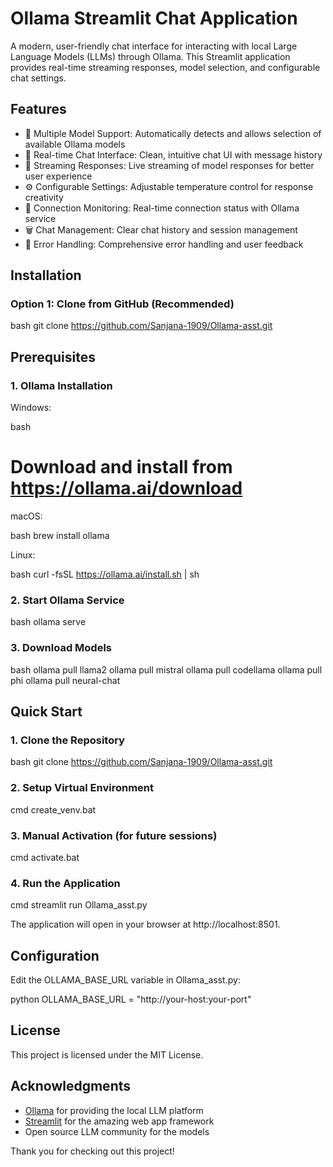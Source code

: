 # Ollama Streamlit Chat Application

A modern, user-friendly chat interface for interacting with local Large Language Models (LLMs) through Ollama. This Streamlit application provides real-time streaming responses, model selection, and configurable chat settings.

## Features

* 🤖 Multiple Model Support: Automatically detects and allows selection of available Ollama models
* 💬 Real-time Chat Interface: Clean, intuitive chat UI with message history
* 🔄 Streaming Responses: Live streaming of model responses for better user experience
* ⚙ Configurable Settings: Adjustable temperature control for response creativity
* 🔌 Connection Monitoring: Real-time connection status with Ollama service
* 🗑 Chat Management: Clear chat history and session management
* 🚨 Error Handling: Comprehensive error handling and user feedback

## Installation

### Option 1: Clone from GitHub (Recommended)

bash
git clone https://github.com/Sanjana-1909/Ollama-asst.git


## Prerequisites

### 1. Ollama Installation

Windows:

bash
# Download and install from https://ollama.ai/download


macOS:

bash
brew install ollama


Linux:

bash
curl -fsSL https://ollama.ai/install.sh | sh


### 2. Start Ollama Service

bash
ollama serve


### 3. Download Models

bash
ollama pull llama2
ollama pull mistral
ollama pull codellama
ollama pull phi
ollama pull neural-chat


## Quick Start

### 1. Clone the Repository

bash
git clone https://github.com/Sanjana-1909/Ollama-asst.git


### 2. Setup Virtual Environment

cmd
create_venv.bat


### 3. Manual Activation (for future sessions)

cmd
activate.bat


### 4. Run the Application

cmd
streamlit run Ollama_asst.py


The application will open in your browser at http://localhost:8501.

## Configuration

Edit the OLLAMA_BASE_URL variable in Ollama_asst.py:

python
OLLAMA_BASE_URL = "http://your-host:your-port"


## License

This project is licensed under the MIT License.

## Acknowledgments

* [Ollama](https://ollama.ai/) for providing the local LLM platform
* [Streamlit](https://streamlit.io/) for the amazing web app framework
* Open source LLM community for the models

Thank you for checking out this project!
